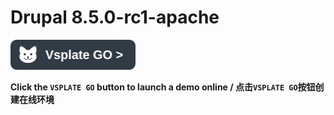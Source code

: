 # Drupal 8.5.0-rc1-apache

<a href="https://www.vsplate.com/?docker-compose=https://github.com/vsplate/dcenvs/drupal/8.5.0-rc1-apache"><img alt="VSPLATE GO" src="https://raw.githubusercontent.com/vsplate/images/master/vsgo_btn.png" width="200px"></a>

**Click the `VSPLATE GO` button to launch a demo online / 点击`VSPLATE GO`按钮创建在线环境**
